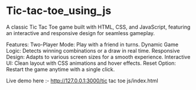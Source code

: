 # Tic-tac-toe_using_js

A classic Tic Tac Toe game built with HTML, CSS, and JavaScript, featuring an interactive and responsive design for seamless gameplay.

Features:
Two-Player Mode: Play with a friend in turns.
Dynamic Game Logic: Detects winning combinations or a draw in real time.
Responsive Design: Adapts to various screen sizes for a smooth experience.
Interactive UI: Clean layout with CSS animations and hover effects.
Reset Option: Restart the game anytime with a single click.

Live demo here :- http://127.0.0.1:3000/tic tac toe js/index.html
